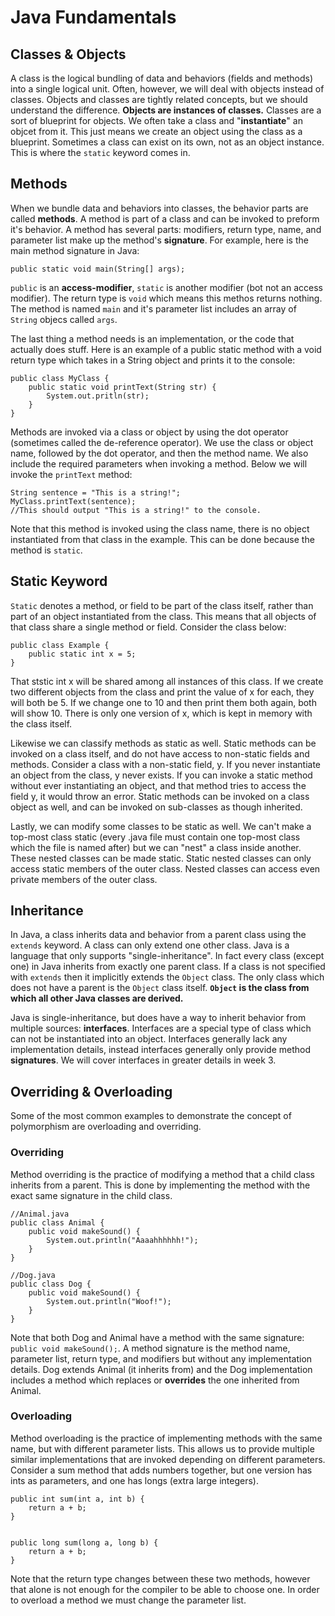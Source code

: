 # Java Fundamentals
  
## Classes & Objects
A class is the logical bundling of data and behaviors (fields and methods) into a single logical unit. Often, however, we will deal with objects instead of classes. Objects and classes are tightly related concepts, but we should understand the difference. **Objects are instances of classes.** Classes are a sort of blueprint for objects. We often take a class and "**instantiate**" an objcet from it. This just means we create an object using the class as a blueprint. Sometimes a class can exist on its own, not as an object instance. This is where the `static` keyword comes in. 

## Methods
When we bundle data and behaviors into classes, the behavior parts are called **methods**. A method is part of a class and can be invoked to preform it's behavior. A method has several parts: modifiers, return type, name, and parameter list make up the method's **signature**. For example, here is the main method signature in Java:
```
public static void main(String[] args);
```
`public` is an **access-modifier**, `static` is another modifier (bot not an access modifier). The return type is `void` which means this methos returns nothing. The method is named `main` and it's parameter list includes an array of `String` objecs called `args`.
  
The last thing a method needs is an implementation, or the code that actually does stuff. Here is an example of a public static method with a void return type which takes in a String object and prints it to the console:  
```
public class MyClass {
    public static void printText(String str) {
        System.out.pritln(str);
    }
}
```
  
Methods are invoked via a class or object by using the dot operator (sometimes called the de-reference operator). We use the class or object name, followed by the dot operator, and then the method name. We also include the required parameters when invoking a method. Below we will invoke the `printText` method:
```
String sentence = "This is a string!";
MyClass.printText(sentence);
//This should output "This is a string!" to the console.
```
Note that this method is invoked using the class name, there is no object instantiated from that class in the example. This can be done because the method is `static`.

## Static Keyword
`Static` denotes a method, or field to be part of the class itself, rather than part of an object instantiated from the class. This means that all objects of that class share a single method or field. Consider the class below:
  
```
public class Example {
    public static int x = 5;
}
```
  
That ststic int x will be shared among all instances of this class. If we create two different objects from the class and print the value of x for each, they will both be 5. If we change one to 10 and then print them both again, both will show 10. There is only one version of x, which is kept in memory with the class itself.
  
Likewise we can classify methods as static as well. Static methods can be invoked on a class itself, and do not have access to non-static fields and methods. Consider a class with a non-static field, y. If you never instantiate an object from the class, y never exists. If you can invoke a static method without ever instantiating an object, and that method tries to access the field y, it would throw an error. Static methods can be invoked on a class object as well, and can be invoked on sub-classes as though inherited. 
  
Lastly, we can modify some classes to be static as well. We can't make a top-most class static (every .java file must contain one top-most class which the file is named after) but we can "nest" a class inside another. These nested classes can be made static. Static nested classes can only access static members of the outer class. Nested classes can access even private members of the outer class.


## Inheritance
In Java, a class inherits data and behavior from a parent class using the `extends` keyword. A class can only extend one other class. Java is a language that only supports "single-inheritance". In fact every class (except one) in Java inherits from exactly one parent class. If a class is not specified with `extends` then it implicitly extends the `Object` class. The only class which does not have a parent is the `Object` class itself. **`Object` is the class from which all other Java classes are derived.**
  
Java is single-inheritance, but does have a way to inherit behavior from multiple sources: **interfaces**. Interfaces are a special type of class which can not be instantiated into an object. Interfaces generally lack any implementation details, instead interfaces generally only provide method **signatures**. We will cover interfaces in greater details in week 3.
  
## Overriding & Overloading
Some of the most common examples to demonstrate the concept of polymorphism are overloading and overriding.
  
### Overriding
Method overriding is the practice of modifying a method that a child class inherits from a parent. This is done by implementing the method with the exact same signature in the child class. 

```
//Animal.java
public class Animal {
    public void makeSound() {
        System.out.println("Aaaahhhhhh!");
    }
}

//Dog.java
public class Dog {
    public void makeSound() {
        System.out.println("Woof!");
    }
}
```
Note that both Dog and Animal have a method with the same signature: `public void makeSound();`. A method signature is the method name, parameter list, return type, and modifiers but without any implementation details. Dog extends Animal (it inherits from) and the Dog implementation includes a method which replaces or **overrides** the one inherited from Animal.  
  
### Overloading
Method overloading is the practice of implementing methods with the same name, but with different parameter lists. This allows us to provide multiple similar implementations that are invoked depending on different parameters. Consider a sum method that adds numbers together, but one version has ints as parameters, and one has longs (extra large integers).
  
```
public int sum(int a, int b) {
    return a + b;
}


public long sum(long a, long b) {
    return a + b;
}

```
Note that the return type changes between these two methods, however that alone is not enough for the compiler to be able to choose one. In order to overload a method we must change the parameter list. 

